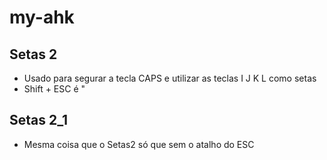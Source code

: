 # my-ahk

## Setas 2
 - Usado para segurar a tecla CAPS e utilizar as teclas I J K L como setas
 - Shift + ESC é "

## Setas 2_1
 - Mesma coisa que o Setas2 só que sem o atalho do ESC

